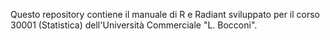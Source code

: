 Questo repository contiene il manuale di R e Radiant sviluppato per il corso 30001 (Statistica) dell'Università Commerciale "L. Bocconi".